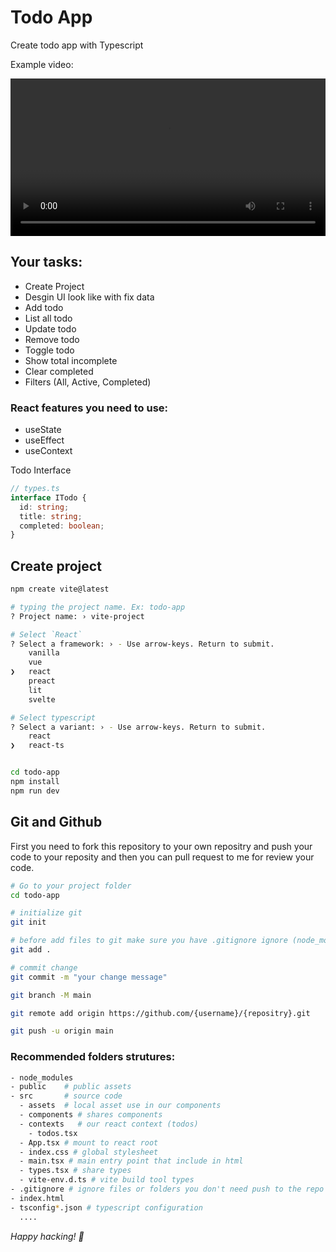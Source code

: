 # Todo App

Create todo app with Typescript

Example video:

<video width="100%" controls>
  <source src="https://res.cloudinary.com/woufu/video/upload/v1661682721/example_f4kfjg.mov">
</video>

## Your tasks:

- Create Project
- Desgin UI look like with fix data
- Add todo
- List all todo
- Update todo
- Remove todo
- Toggle todo
- Show total incomplete
- Clear completed
- Filters (All, Active, Completed)

### React features you need to use:

- useState
- useEffect
- useContext

Todo Interface

```ts
// types.ts
interface ITodo {
  id: string;
  title: string;
  completed: boolean;
}
```

## Create project

```sh
npm create vite@latest

# typing the project name. Ex: todo-app
? Project name: › vite-project

# Select `React`
? Select a framework: › - Use arrow-keys. Return to submit.
    vanilla
    vue
❯   react
    preact
    lit
    svelte

# Select typescript
? Select a variant: › - Use arrow-keys. Return to submit.
    react
❯   react-ts


cd todo-app
npm install
npm run dev
```

## Git and Github

First you need to fork this repository to your own repositry and push your code to your reposity and then you can pull request to me for review your code.

```sh
# Go to your project folder
cd todo-app

# initialize git
git init

# before add files to git make sure you have .gitignore ignore (node_modules, ...)
git add .

# commit change
git commit -m "your change message"

git branch -M main

git remote add origin https://github.com/{username}/{repositry}.git

git push -u origin main
```

### Recommended folders strutures:

```sh
- node_modules
- public    # public assets
- src       # source code
  - assets  # local asset use in our components
  - components # shares components
  - contexts   # our react context (todos)
    - todos.tsx
  - App.tsx # mount to react root
  - index.css # global stylesheet
  - main.tsx # main entry point that include in html
  - types.tsx # share types
  - vite-env.d.ts # vite build tool types
- .gitignore # ignore files or folders you don't need push to the repo
- index.html
- tsconfig*.json # typescript configuration
  ....
```

_Happy hacking! 🥳_
